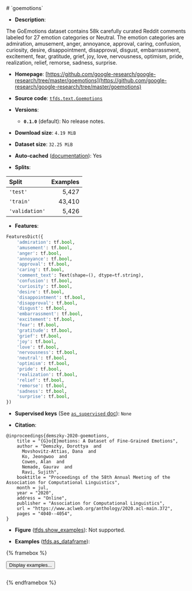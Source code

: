 <div itemscope itemtype="http://schema.org/Dataset">
  <div itemscope itemprop="includedInDataCatalog" itemtype="http://schema.org/DataCatalog">
    <meta itemprop="name" content="TensorFlow Datasets" />
  </div>
  <meta itemprop="name" content="goemotions" />
  <meta itemprop="description" content="The GoEmotions dataset contains 58k carefully curated Reddit comments labeled&#10;for 27 emotion categories or Neutral. The emotion categories are admiration,&#10;amusement, anger, annoyance, approval, caring, confusion, curiosity, desire,&#10;disappointment, disapproval, disgust, embarrassment, excitement, fear,&#10;gratitude, grief, joy, love, nervousness, optimism, pride, realization, relief,&#10;remorse, sadness, surprise.&#10;&#10;To use this dataset:&#10;&#10;```python&#10;import tensorflow_datasets as tfds&#10;&#10;ds = tfds.load(&#x27;goemotions&#x27;, split=&#x27;train&#x27;)&#10;for ex in ds.take(4):&#10;  print(ex)&#10;```&#10;&#10;See [the guide](https://www.tensorflow.org/datasets/overview) for more&#10;informations on [tensorflow_datasets](https://www.tensorflow.org/datasets).&#10;&#10;" />
  <meta itemprop="url" content="https://www.tensorflow.org/datasets/catalog/goemotions" />
  <meta itemprop="sameAs" content="https://github.com/google-research/google-research/tree/master/goemotions" />
  <meta itemprop="citation" content="@inproceedings{demszky-2020-goemotions,&#10;    title = &quot;{G}o{E}motions: A Dataset of Fine-Grained Emotions&quot;,&#10;    author = &quot;Demszky, Dorottya  and&#10;      Movshovitz-Attias, Dana  and&#10;      Ko, Jeongwoo  and&#10;      Cowen, Alan  and&#10;      Nemade, Gaurav  and&#10;      Ravi, Sujith&quot;,&#10;    booktitle = &quot;Proceedings of the 58th Annual Meeting of the Association for Computational Linguistics&quot;,&#10;    month = jul,&#10;    year = &quot;2020&quot;,&#10;    address = &quot;Online&quot;,&#10;    publisher = &quot;Association for Computational Linguistics&quot;,&#10;    url = &quot;https://www.aclweb.org/anthology/2020.acl-main.372&quot;,&#10;    pages = &quot;4040--4054&quot;,&#10;}" />
</div>
# `goemotions`

*   **Description**:

The GoEmotions dataset contains 58k carefully curated Reddit comments labeled
for 27 emotion categories or Neutral. The emotion categories are admiration,
amusement, anger, annoyance, approval, caring, confusion, curiosity, desire,
disappointment, disapproval, disgust, embarrassment, excitement, fear,
gratitude, grief, joy, love, nervousness, optimism, pride, realization, relief,
remorse, sadness, surprise.

*   **Homepage**: [https://github.com/google-research/google-research/tree/master/goemotions](https://github.com/google-research/google-research/tree/master/goemotions)

*   **Source code**: [`tfds.text.Goemotions`](https://github.com/tensorflow/datasets/tree/master/tensorflow_datasets/text/goemotions.py)

*   **Versions**:

    * **`0.1.0`** (default): No release notes.

*   **Download size**: `4.19 MiB`

*   **Dataset size**: `32.25 MiB`

*   **Auto-cached** ([documentation](https://www.tensorflow.org/datasets/performances#auto-caching)): Yes

*   **Splits**:

Split  | Examples
:----- | -------:
`'test'` | 5,427
`'train'` | 43,410
`'validation'` | 5,426

*   **Features**:

```python
FeaturesDict({
    'admiration': tf.bool,
    'amusement': tf.bool,
    'anger': tf.bool,
    'annoyance': tf.bool,
    'approval': tf.bool,
    'caring': tf.bool,
    'comment_text': Text(shape=(), dtype=tf.string),
    'confusion': tf.bool,
    'curiosity': tf.bool,
    'desire': tf.bool,
    'disappointment': tf.bool,
    'disapproval': tf.bool,
    'disgust': tf.bool,
    'embarrassment': tf.bool,
    'excitement': tf.bool,
    'fear': tf.bool,
    'gratitude': tf.bool,
    'grief': tf.bool,
    'joy': tf.bool,
    'love': tf.bool,
    'nervousness': tf.bool,
    'neutral': tf.bool,
    'optimism': tf.bool,
    'pride': tf.bool,
    'realization': tf.bool,
    'relief': tf.bool,
    'remorse': tf.bool,
    'sadness': tf.bool,
    'surprise': tf.bool,
})
```

*   **Supervised keys** (See [`as_supervised` doc](https://www.tensorflow.org/datasets/api_docs/python/tfds/load#args)): `None`

*   **Citation**:

```
@inproceedings{demszky-2020-goemotions,
    title = "{G}o{E}motions: A Dataset of Fine-Grained Emotions",
    author = "Demszky, Dorottya  and
      Movshovitz-Attias, Dana  and
      Ko, Jeongwoo  and
      Cowen, Alan  and
      Nemade, Gaurav  and
      Ravi, Sujith",
    booktitle = "Proceedings of the 58th Annual Meeting of the Association for Computational Linguistics",
    month = jul,
    year = "2020",
    address = "Online",
    publisher = "Association for Computational Linguistics",
    url = "https://www.aclweb.org/anthology/2020.acl-main.372",
    pages = "4040--4054",
}
```

*   **Figure** ([tfds.show_examples](https://www.tensorflow.org/datasets/api_docs/python/tfds/visualization/show_examples)): Not supported.

*   **Examples** ([tfds.as_dataframe](https://www.tensorflow.org/datasets/api_docs/python/tfds/as_dataframe)):

<!-- mdformat off(HTML should not be auto-formatted) -->

{% framebox %}

<button id="displaydataframe">Display examples...</button>
<div id="dataframecontent" style="overflow-x:scroll"></div>

<script src="https://www.gstatic.com/external_hosted/jquery2.min.js"></script>

<script>
var url = "https://storage.googleapis.com/tfds-data/visualization/dataframe/goemotions-0.1.0.html";
$(document).ready(() => {
  $("#displaydataframe").click((event) => {
    // Disable the button after clicking (dataframe loaded only once).
    $("#displaydataframe").prop("disabled", true);

    // Pre-fetch and display the content
    $.get(url, (data) => {
      $("#dataframecontent").html(data);
    }).fail(() => {
      $("#dataframecontent").html(
        'Error loading examples. If the error persist, please open '
        + 'a new issue.'
      );
    });
  });
});
</script>

{% endframebox %}

<!-- mdformat on -->
